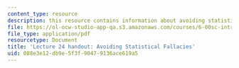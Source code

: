```yaml
---
content_type: resource
description: this resource contains information about avoiding statistical fallacies.
file: https://ol-ocw-studio-app-qa.s3.amazonaws.com/courses/6-00sc-introduction-to-computer-science-and-programming-spring-2011/088e3e12db9e5f3f90479136ace619a5_MIT6_00SCS11_lec24.pdf
file_type: application/pdf
resourcetype: Document
title: 'Lecture 24 handout: Avoiding Statistical Fallacies'
uid: 088e3e12-db9e-5f3f-9047-9136ace619a5
---
```

